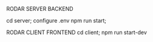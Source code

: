 RODAR SERVER BACKEND

cd server;
configure .env
npm run start;

RODAR CLIENT FRONTEND
cd client;
npm run start-dev
